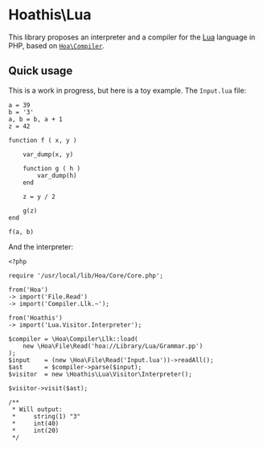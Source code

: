 # Hoathis\Lua

This library proposes an interpreter and a compiler for the
[Lua](http://lua.org) language in PHP, based on
[`Hoa\Compiler`](https://github.com/hoaproject/Compiler).

## Quick usage

This is a work in progress, but here is a toy example. The `Input.lua` file:

    a = 39
    b = '3'
    a, b = b, a + 1
    z = 42

    function f ( x, y )

        var_dump(x, y)

        function g ( h )
            var_dump(h)
        end

        z = y / 2

        g(z)
    end

    f(a, b)

And the interpreter:

    <?php

    require '/usr/local/lib/Hoa/Core/Core.php';

    from('Hoa')
    -> import('File.Read')
    -> import('Compiler.Llk.~');

    from('Hoathis')
    -> import('Lua.Visitor.Interpreter');

    $compiler = \Hoa\Compiler\Llk::load(
        new \Hoa\File\Read('hoa://Library/Lua/Grammar.pp')
    );
    $input    = (new \Hoa\File\Read('Input.lua'))->readAll();
    $ast      = $compiler->parse($input);
    $visitor  = new \Hoathis\Lua\Visitor\Interpreter();

    $visitor->visit($ast);

    /**
     * Will output:
     *     string(1) "3"
     *     int(40)
     *     int(20)
     */
